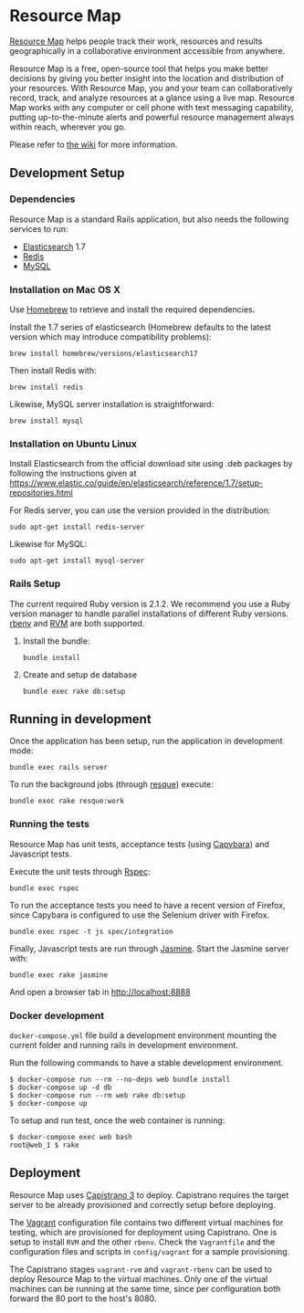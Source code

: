 # Resource Map

[Resource Map](http://instedd.org/technologies/resource-map/) helps people track
their work, resources and results geographically in a collaborative environment
accessible from anywhere.

Resource Map is a free, open-source tool that helps you make better decisions by
giving you better insight into the location and distribution of your resources.
With Resource Map, you and your team can collaboratively record, track, and
analyze resources at a glance using a live map. Resource Map works with any
computer or cell phone with text messaging capability, putting up-to-the-minute
alerts and powerful resource management always within reach, wherever you go.

Please refer to [the wiki](https://github.com/instedd/resourcemap/wiki) for more
information.


## Development Setup

### Dependencies

Resource Map is a standard Rails application, but also needs the following
services to run:

* [Elasticsearch](http://elastic.co/products/elasticsearch) 1.7
* [Redis](http://redis.io)
* [MySQL](http://www.mysql.com)

### Installation on Mac OS X

Use [Homebrew](http://brew.sh) to retrieve and install the required
dependencies.

Install the 1.7 series of elasticsearch (Homebrew defaults to the latest version
which may introduce compatibility problems):

    brew install homebrew/versions/elasticsearch17

Then install Redis with:

    brew install redis

Likewise, MySQL server installation is straightforward:

    brew install mysql

### Installation on Ubuntu Linux

Install Elasticsearch from the official download site using .deb packages by
following the instructions given at
https://www.elastic.co/guide/en/elasticsearch/reference/1.7/setup-repositories.html

For Redis server, you can use the version provided in the distribution:

    sudo apt-get install redis-server

Likewise for MySQL:

    sudo apt-get install mysql-server


### Rails Setup

The current required Ruby version is 2.1.2. We recommend you use a Ruby version
manager to handle parallel installations of different Ruby versions.
[rbenv](https://github.com/rbenv/rbenv) and [RVM](http://rvm.io) are both
supported.

1. Install the bundle:

    ```
    bundle install
    ```

2. Create and setup de database

   ```
   bundle exec rake db:setup
   ```

## Running in development

Once the application has been setup, run the application in development mode:

    bundle exec rails server

To run the background jobs (through [resque](https://github.com/resque/resque))
execute:

    bundle exec rake resque:work

### Running the tests

Resource Map has unit tests, acceptance tests (using
[Capybara](https://github.com/jnicklas/capybara)) and Javascript tests.

Execute the unit tests through [Rspec](http://rspec.info):

    bundle exec rspec

To run the acceptance tests you need to have a recent version of Firefox, since
Capybara is configured to use the Selenium driver with Firefox.

    bundle exec rspec -t js spec/integration

Finally, Javascript tests are run through [Jasmine](http://jasmine.github.io/).
Start the Jasmine server with:

    bundle exec rake jasmine

And open a browser tab in [http://localhost:8888](http://localhost:8888)


### Docker development

`docker-compose.yml` file build a development environment mounting the current folder and running rails in development environment.

Run the following commands to have a stable development environment.

```
$ docker-compose run --rm --no-deps web bundle install
$ docker-compose up -d db
$ docker-compose run --rm web rake db:setup
$ docker-compose up
```

To setup and run test, once the web container is running:

```
$ docker-compose exec web bash
root@web_1 $ rake
```

## Deployment

Resource Map uses [Capistrano 3](http://capistranorb.com) to deploy. Capistrano
requires the target server to be already provisioned and correctly setup before
deploying.

The [Vagrant](http://vagrantup.com) configuration file contains two different
virtual machines for testing, which are provisioned for deployment using
Capistrano. One is setup to install `RVM` and the other `rbenv`. Check the
`Vagrantfile` and the configuration files and scripts in `config/vagrant` for a
sample provisioning.

The Capistrano stages `vagrant-rvm` and `vagrant-rbenv` can be used to deploy
Resource Map to the virtual machines. Only one of the virtual machines can be
running at the same time, since per configuration both forward the 80 port to
the host's 8080.
